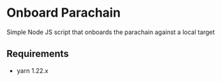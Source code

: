 # Onboard Parachain
Simple Node JS script that onboards the parachain against a local target

## Requirements
- yarn 1.22.x
